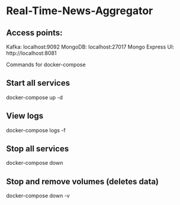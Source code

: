 # Real-Time-News-Aggregator

## Access points:

Kafka: localhost:9092
MongoDB: localhost:27017
Mongo Express UI: http://localhost:8081

Commands for docker-compose

## Start all services
docker-compose up -d

## View logs
docker-compose logs -f

## Stop all services
docker-compose down

## Stop and remove volumes (deletes data)
docker-compose down -v
